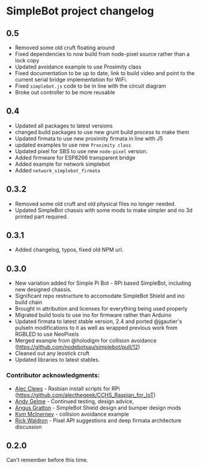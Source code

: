 # SimpleBot project changelog

## 0.5

* Removed some old cruft floating around
* Fixed dependencies to now build from node-pixel source rather than a lock copy
* Updated avoidance example to use Proximity class
* Fixed documentation to be up to date, link to build video and point to the 
current serial bridge implementation for WiFi.
* Fixed `simplebot.js` code to be in line with the circuit diagram
* Broke out controller to be more reusable

## 0.4

* Updated all packages to latest versions
* changed build packages to use new grunt build process to make them
* Updated firmata to use new proximity firmata in line with J5
* updated examples to use new `Proximity class`
* Updated pixel for SBS to use new `node-pixel` version.
* Added firmware for ESP8266 transparent bridge
* Added example for network simplebot 
* Added `network_simplebot_firmata`

## 0.3.2

* Removed some old cruft and old physical files no longer needed.
* Updated SimpleBot chassis with some mods to make simpler and no 3d printed part required.

## 0.3.1

* Added changelog, typos, fixed old NPM url.

## 0.3.0

* New variation added for Simple Pi Bot - RPi based SimpleBot, including new designed chassis.
* Significant repo restructure to accomodate SimpleBot Shield and ino build chain
* Brought in attribution and licenses for everything being used properly
* Migrated build tools to use ino for firmware rather than Arduino
* Updated firmata to latest stable version, 2.4 and ported @jgautier's pulseIn
modifications to it as well as wrapped previous work from RGBLED to use NeoPixels
* Merged example from @holodigm for collision avoidance (https://github.com/nodebotsau/simplebot/pull/12)
* Cleaned out any leostick cruft
* Updated libraries to latest stables.

### Contributor acknowledgments:

* [Alec Clews](https://github.com/alecthegeek) - Rasbian install scripts for RPi (https://github.com/alecthegeek/CCHS_Raspian_for_IoT)
* [Andy Gelme](https://github.com/geekscape) - Continued testing, design advice, 
* [Angus Gratton](https://github.com/projectgus) - SimpleBot Shield design and bumper design mods
* [Kym McInerney](https://github.com/holodigm) - collision avoidance example
* [Rick Waldron](https://github.com/rwaldron) - Pixel API suggestions and deep firmata architecture discussion

## 0.2.0

Can't remember before this time.
